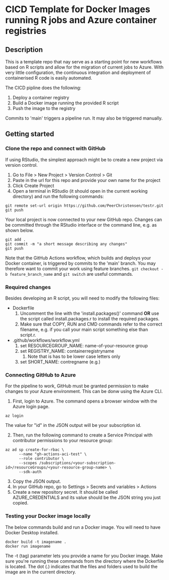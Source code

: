 # CICD Template for Docker Images running R jobs and Azure container registries

## Description

This is a template repo that nay serve as a starting point for new workflows based on R scripts and allow for the migration of current jobs to Azure. With very little configuration, the continuous integration and deployment of containerised R code is easily automated.

The CICD pipline does the following:
1. Deploy a container registry
2. Build a Docker image running the provided R script
3. Push the image to the registry

Commits to 'main' triggers a pipeline run. It may also be triggered manually.

## Getting started

### Clone the repo and connect with GitHub

If using RStudio, the simplest approach might be to create a new project via version control.

1. Go to File > New Project > Version Control > Git
2. Paste in the url for this repo and provide your own name for the project
3. Click Create Project
4. Open a terminal in RStudio (it should open in the current working directory) and run the following commands:

```
git remote set-url origin https://github.com/PeerChristensen/testr.git
git push
```

Your local project is now connected to your new GitHub repo.
Changes can be committed through the RStudio interface or the command line, e.g. as shown below.

```
git add .
git commit -m "a short message describing any changes"
git push
```

Note that the GitHub Actions workflow, which builds and deploys your Docker container, is triggered by commits to the 'main' branch. You may therefore want to commit your work using feature branches. `git checkout -b feature_branch_name` and `git switch` are useful commands.

### Required changes

Besides developing an R script, you will need to modify the following files:

- Dockerfile
   1. Uncomment the line with the 'install.packages()' command **OR** use the script called install.packages.r to install the required packages.
   2. Make sure that COPY, RUN and CMD commands refer to the correct filename, e.g. if you call your main script something else than script.r.
- .github/workflows/workflow.yml
   1. set RESOURCEGROUP_NAME: name-of-your-resource group
   2. set REGISTRY_NAME: containerregistryname
      1. Note that is has to be lower case letters only
   3. set SHORT_NAME: contregname (e.g.)

### Connecting GitHub to Azure

For the pipeline to work, GitHub must be granted permission to make changes to your Azure environment. This can be donw using the Azure CLI.

1. First, login to Azure. The command opens a browser window with the Azure login page.

```
az login
```

The value for "id" in the JSON output will be your subscription id.

2. Then, run the following command to create a Service Principal with contributor permissions to your resource group:

```
az ad sp create-for-rbac \
      --name "gh-actions-aci-test" \
      --role contributor \
      --scopes /subscriptions/<your-subscription-id>/resourceGroups/<your-resource-group-name> \
      --sdk-auth
```

3. Copy the JSON output.
4. In your GitHub repo, go to Settings > Secrets and variables > Actions
5. Create a new repository secret. It should be called AZURE_CREDENTIALS and its value should be the JSON string you just copied.


### Testing your Docker image locally

The below commands build and run a Docker image. You will need to have Docker Desktop installed.

```
docker build -t imagename .
docker run imagename
```

 The -t (tag) parameter lets you provide a name for you Docker image. Make sure you're running these commands from the directory where the Dckerfile is located. The dot (.) indicates that the files and folders used to build the image are in the current directory.
